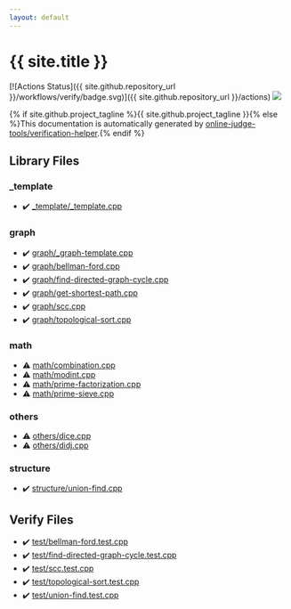 ```yaml
---
layout: default
---
```


<!-- mathjax config similar to math.stackexchange -->
<script type="text/javascript" async
  src="https://cdnjs.cloudflare.com/ajax/libs/mathjax/2.7.5/MathJax.js?config=TeX-MML-AM_CHTML">
</script>
<script type="text/x-mathjax-config">
  MathJax.Hub.Config({
    TeX: { equationNumbers: { autoNumber: "AMS" }},
    tex2jax: {
      inlineMath: [ ['$','$'] ],
      processEscapes: true
    },
    "HTML-CSS": { matchFontHeight: false },
    displayAlign: "left",
    displayIndent: "2em"
  });
</script>

<script type="text/javascript" src="https://cdnjs.cloudflare.com/ajax/libs/jquery/3.4.1/jquery.min.js"></script>
<script src="https://cdn.jsdelivr.net/npm/jquery-balloon-js@1.1.2/jquery.balloon.min.js" integrity="sha256-ZEYs9VrgAeNuPvs15E39OsyOJaIkXEEt10fzxJ20+2I=" crossorigin="anonymous"></script>
<script type="text/javascript" src="assets/js/copy-button.js"></script>
<link rel="stylesheet" href="assets/css/copy-button.css" />


# {{ site.title }}

[![Actions Status]({{ site.github.repository_url }}/workflows/verify/badge.svg)]({{ site.github.repository_url }}/actions)
<a href="{{ site.github.repository_url }}"><img src="https://img.shields.io/github/last-commit/{{ site.github.owner_name }}/{{ site.github.repository_name }}" /></a>

{% if site.github.project_tagline %}{{ site.github.project_tagline }}{% else %}This documentation is automatically generated by <a href="https://github.com/online-judge-tools/verification-helper">online-judge-tools/verification-helper</a>.{% endif %}

## Library Files

<div id="dd743839bbbccf6b9f92c191458344b7"></div>

### _template

* :heavy_check_mark: <a href="library/_template/_template.cpp.html">_template/_template.cpp</a>


<div id="f8b0b924ebd7046dbfa85a856e4682c8"></div>

### graph

* :heavy_check_mark: <a href="library/graph/_graph-template.cpp.html">graph/_graph-template.cpp</a>
* :heavy_check_mark: <a href="library/graph/bellman-ford.cpp.html">graph/bellman-ford.cpp</a>
* :heavy_check_mark: <a href="library/graph/find-directed-graph-cycle.cpp.html">graph/find-directed-graph-cycle.cpp</a>
* :heavy_check_mark: <a href="library/graph/get-shortest-path.cpp.html">graph/get-shortest-path.cpp</a>
* :heavy_check_mark: <a href="library/graph/scc.cpp.html">graph/scc.cpp</a>
* :heavy_check_mark: <a href="library/graph/topological-sort.cpp.html">graph/topological-sort.cpp</a>


<div id="7e676e9e663beb40fd133f5ee24487c2"></div>

### math

* :warning: <a href="library/math/combination.cpp.html">math/combination.cpp</a>
* :warning: <a href="library/math/modint.cpp.html">math/modint.cpp</a>
* :warning: <a href="library/math/prime-factorization.cpp.html">math/prime-factorization.cpp</a>
* :warning: <a href="library/math/prime-sieve.cpp.html">math/prime-sieve.cpp</a>


<div id="5e2bab0ecb94c4ea40777733195abe1b"></div>

### others

* :warning: <a href="library/others/dice.cpp.html">others/dice.cpp</a>
* :warning: <a href="library/others/didj.cpp.html">others/didj.cpp</a>


<div id="07414f4e15ca943e6cde032dec85d92f"></div>

### structure

* :heavy_check_mark: <a href="library/structure/union-find.cpp.html">structure/union-find.cpp</a>


## Verify Files

* :heavy_check_mark: <a href="verify/test/bellman-ford.test.cpp.html">test/bellman-ford.test.cpp</a>
* :heavy_check_mark: <a href="verify/test/find-directed-graph-cycle.test.cpp.html">test/find-directed-graph-cycle.test.cpp</a>
* :heavy_check_mark: <a href="verify/test/scc.test.cpp.html">test/scc.test.cpp</a>
* :heavy_check_mark: <a href="verify/test/topological-sort.test.cpp.html">test/topological-sort.test.cpp</a>
* :heavy_check_mark: <a href="verify/test/union-find.test.cpp.html">test/union-find.test.cpp</a>



